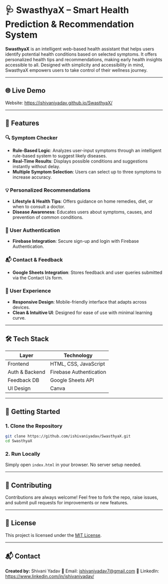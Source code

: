 # 🩺 SwasthyaX – Smart Health Prediction & Recommendation System

**SwasthyaX** is an intelligent web-based health assistant that helps users identify potential health conditions based on selected symptoms. It offers personalized health tips and recommendations, making early health insights accessible to all. Designed with simplicity and accessibility in mind, SwasthyaX empowers users to take control of their wellness journey.

---

## 🌐 Live Demo

Website: https://ishivaniyadav.github.io/SwasthyaX/

---

## 📌 Features

### 🔍 Symptom Checker

* **Rule-Based Logic**: Analyzes user-input symptoms through an intelligent rule-based system to suggest likely diseases.
* **Real-Time Results**: Displays possible conditions and suggestions instantly without delay.
* **Multiple Symptom Selection**: Users can select up to three symptoms to increase accuracy.

### 💡 Personalized Recommendations

* **Lifestyle & Health Tips**: Offers guidance on home remedies, diet, or when to consult a doctor.
* **Disease Awareness**: Educates users about symptoms, causes, and prevention of common conditions.

### 🔐 User Authentication

* **Firebase Integration**: Secure sign-up and login with Firebase Authentication.

### 📬 Contact & Feedback

* **Google Sheets Integration**: Stores feedback and user queries submitted via the Contact Us form.

### 📱 User Experience

* **Responsive Design**: Mobile-friendly interface that adapts across devices.
* **Clean & Intuitive UI**: Designed for ease of use with minimal learning curve.

---

## 🛠️ Tech Stack

| Layer          | Technology              |
| -------------- | ----------------------- |
| Frontend       | HTML, CSS, JavaScript   |
| Auth & Backend | Firebase Authentication |
| Feedback DB    | Google Sheets API       |
| UI Design      | Canva                   |

---

## 🚀 Getting Started

### 1. Clone the Repository

```bash
git clone https://github.com/ishivaniyadav/SwasthyaX.git
cd SwasthyaX
```

### 2. Run Locally

Simply open `index.html` in your browser. No server setup needed.

---

## 🤝 Contributing

Contributions are always welcome!
Feel free to fork the repo, raise issues, and submit pull requests for improvements or new features.

---

## 📜 License

This project is licensed under the [MIT License](LICENSE).

---

## 📬 Contact

**Created by:** Shivani Yadav
📧 Email: ishivaniyadav7@gmail.com
🔗 LinkedIn: https://www.linkedin.com/in/ishivaniyadav/
